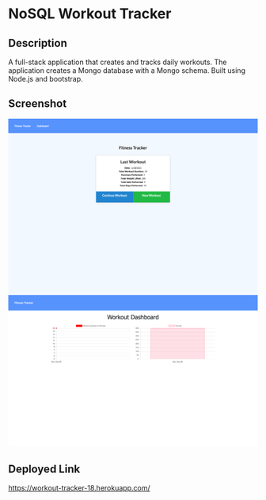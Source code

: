 # NoSQL Workout Tracker

## Description
A full-stack application that creates and tracks daily workouts. The application creates a Mongo database with a Mongo schema. Built using Node.js and bootstrap.

## Screenshot
![Screenshot](Develop/assets/screencapture-localhost-3000-2021-11-28-14_54_31.png)
![Screenshot](Develop/assets/screencapture-localhost-3000-stats-2021-11-28-15_05_34.png)

## Deployed Link
 https://workout-tracker-18.herokuapp.com/
 
 
